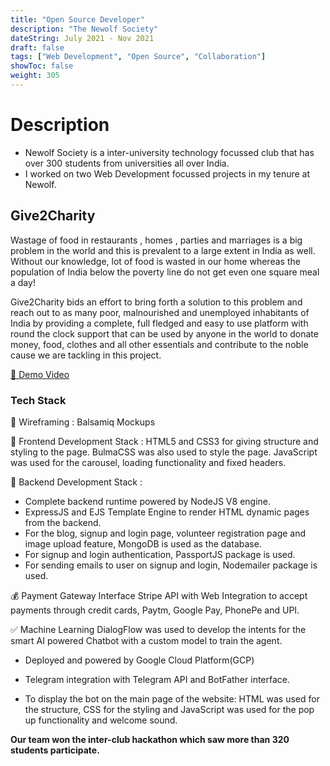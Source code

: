 ```yaml
---
title: "Open Source Developer"
description: "The Newolf Society"
dateString: July 2021 - Nov 2021
draft: false
tags: ["Web Development", "Open Source", "Collaboration"]
showToc: false
weight: 305
---
```

# Description

- Newolf Society is a inter-university technology focussed club that has over 300 students from universities all over India.
- I worked on two Web Development focussed projects in my tenure at Newolf.

## **Give2Charity** 

Wastage of food in restaurants , homes , parties and marriages is a big problem in the world and this is prevalent to a large extent in India as well. Without our knowledge, lot of food is wasted in our home whereas the population of India below the poverty line do not get even one square meal a day!

Give2Charity bids an effort to bring forth a solution to this problem and reach out to as many poor, malnourished and unemployed inhabitants of India by providing a complete, full fledged and easy to use platform with round the clock support that can be used by anyone in the world to donate money, food, clothes and all other essentials and contribute to the noble cause we are tackling in this project.

[🎥 Demo Video]("https://www.youtube.com/watch?v=0vE0VPTDcek")

### **Tech Stack**
📍 Wireframing : 
Balsamiq Mockups

📍 Frontend Development Stack : 
HTML5 and CSS3 for giving structure and styling to the page. 
BulmaCSS was also used to style the page. 
JavaScript was used for the carousel, loading functionality and fixed headers.

📍 Backend Development Stack : 
- Complete backend runtime powered by NodeJS V8 engine.
- ExpressJS and EJS Template Engine to render HTML dynamic pages from the backend.
- For the blog, signup and login page, volunteer registration page and image upload feature, MongoDB is used as the database.
- For signup and login authentication, PassportJS package is used.
- For sending emails to user on signup and login, Nodemailer package is used.

💰 Payment Gateway Interface
Stripe API with Web Integration to accept payments through credit cards, Paytm, Google Pay, PhonePe and UPI.

✅ Machine Learning
DialogFlow was used to develop the intents for the smart AI powered Chatbot with a custom model to train the agent.

- Deployed and powered by Google Cloud Platform(GCP)

- Telegram integration with Telegram API and BotFather interface.

- To display the bot on the main page of the website: HTML was used for the structure, CSS for the styling and JavaScript was used for the pop up functionality and welcome sound.

**Our team won the inter-club hackathon which saw more than 320 students participate.**